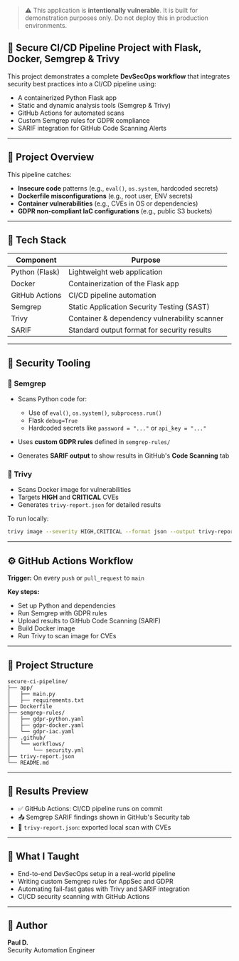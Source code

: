 > ⚠️ This application is **intentionally vulnerable**. It is built for demonstration purposes only. Do not deploy this in production environments.


## 🔐 Secure CI/CD Pipeline Project with Flask, Docker, Semgrep & Trivy

This project demonstrates a complete **DevSecOps workflow** that integrates security best practices into a CI/CD pipeline using:

- A containerized Python Flask app
- Static and dynamic analysis tools (Semgrep & Trivy)
- GitHub Actions for automated scans
- Custom Semgrep rules for GDPR compliance
- SARIF integration for GitHub Code Scanning Alerts

---

## 🚀 Project Overview

This pipeline catches:

- **Insecure code** patterns (e.g., `eval()`, `os.system`, hardcoded secrets)
- **Dockerfile misconfigurations** (e.g., root user, ENV secrets)
- **Container vulnerabilities** (e.g., CVEs in OS or dependencies)
- **GDPR non-compliant IaC configurations** (e.g., public S3 buckets)

---

## 🧱 Tech Stack

| Component       | Purpose                                       |
|-----------------|-----------------------------------------------|
| Python (Flask)  | Lightweight web application                   |
| Docker          | Containerization of the Flask app             |
| GitHub Actions  | CI/CD pipeline automation                     |
| Semgrep         | Static Application Security Testing (SAST)    |
| Trivy           | Container & dependency vulnerability scanner  |
| SARIF           | Standard output format for security results   |

---

## 🧪 Security Tooling

### 🔹 Semgrep

- Scans Python code for:
    - Use of `eval()`, `os.system()`, `subprocess.run()`
    - Flask `debug=True`
    - Hardcoded secrets like `password = "..."` or `api_key = "..."`

- Uses **custom GDPR rules** defined in `semgrep-rules/`
- Generates **SARIF output** to show results in GitHub's **Code Scanning** tab

### 🔹 Trivy

- Scans Docker image for vulnerabilities
- Targets **HIGH** and **CRITICAL** CVEs
- Generates `trivy-report.json` for detailed results

To run locally:

```bash
trivy image --severity HIGH,CRITICAL --format json --output trivy-report.json app-sec-demo
```

---

## ⚙️ GitHub Actions Workflow

**Trigger:** On every `push` or `pull_request` to `main`

**Key steps:**

- Set up Python and dependencies
- Run Semgrep with GDPR rules
- Upload results to GitHub Code Scanning (SARIF)
- Build Docker image
- Run Trivy to scan image for CVEs

---

## 📂 Project Structure

```
secure-ci-pipeline/
├── app/
│   ├── main.py
│   ├── requirements.txt
├── Dockerfile
├── semgrep-rules/
│   ├── gdpr-python.yaml
│   ├── gdpr-docker.yaml
│   └── gdpr-iac.yaml
├── .github/
│   └── workflows/
│       └── security.yml
├── trivy-report.json
└── README.md
```

---

## 📸 Results Preview

- ✅ GitHub Actions: CI/CD pipeline runs on commit
- 📤 Semgrep SARIF findings shown in GitHub's Security tab
- 📄 `trivy-report.json`: exported local scan with CVEs

---

## 🧠 What I Taught

- End-to-end DevSecOps setup in a real-world pipeline
- Writing custom Semgrep rules for AppSec and GDPR
- Automating fail-fast gates with Trivy and SARIF integration
- CI/CD security scanning with GitHub Actions

---

## 👤 Author

**Paul D.**  
Security Automation Engineer
